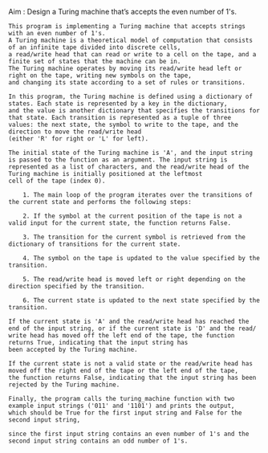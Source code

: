 Aim : Design a Turing machine that’s accepts the even number of 1's.

    This program is implementing a Turing machine that accepts strings with an even number of 1's. 
    A Turing machine is a theoretical model of computation that consists of an infinite tape divided into discrete cells, 
    a read/write head that can read or write to a cell on the tape, and a finite set of states that the machine can be in. 
    The Turing machine operates by moving its read/write head left or right on the tape, writing new symbols on the tape, 
    and changing its state according to a set of rules or transitions.

    In this program, the Turing machine is defined using a dictionary of states. Each state is represented by a key in the dictionary, 
    and the value is another dictionary that specifies the transitions for that state. Each transition is represented as a tuple of three 
    values: the next state, the symbol to write to the tape, and the direction to move the read/write head 
    (either 'R' for right or 'L' for left).

    The initial state of the Turing machine is 'A', and the input string is passed to the function as an argument. The input string is
    represented as a list of characters, and the read/write head of the Turing machine is initially positioned at the leftmost 
    cell of the tape (index 0).

        1. The main loop of the program iterates over the transitions of the current state and performs the following steps:

        2. If the symbol at the current position of the tape is not a valid input for the current state, the function returns False.

        3. The transition for the current symbol is retrieved from the dictionary of transitions for the current state.

        4. The symbol on the tape is updated to the value specified by the transition.

        5. The read/write head is moved left or right depending on the direction specified by the transition.

        6. The current state is updated to the next state specified by the transition.

    If the current state is 'A' and the read/write head has reached the end of the input string, or if the current state is 'D' and the read/
    write head has moved off the left end of the tape, the function returns True, indicating that the input string has 
    been accepted by the Turing machine.

    If the current state is not a valid state or the read/write head has moved off the right end of the tape or the left end of the tape, 
    the function returns False, indicating that the input string has been rejected by the Turing machine.

    Finally, the program calls the turing_machine function with two example input strings ('011' and '1101') and prints the output, 
    which should be True for the first input string and False for the second input string, 
    
    since the first input string contains an even number of 1's and the second input string contains an odd number of 1's.
